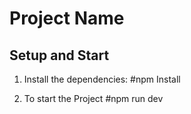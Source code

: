 # Project Name

## Setup and Start

1. Install the dependencies:
   #npm Install

2. To start the Project
   #npm run dev
